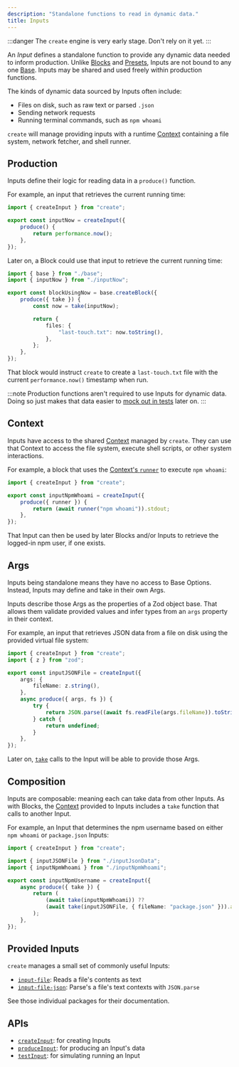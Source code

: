 ```yaml
---
description: "Standalone functions to read in dynamic data."
title: Inputs
---
```


:::danger
The `create` engine is very early stage.
Don't rely on it yet.
:::

An _Input_ defines a standalone function to provide any dynamic data needed to inform production.
Unlike [Blocks](./blocks) and [Presets](./presets), Inputs are not bound to any one [Base](./bases).
Inputs may be shared and used freely within production functions.

The kinds of dynamic data sourced by Inputs often include:

- Files on disk, such as raw text or parsed `.json`
- Sending network requests
- Running terminal commands, such as `npm whoami`

`create` will manage providing inputs with a runtime [Context](../runtime/contexts) containing a file system, network fetcher, and shell runner.

## Production

Inputs define their logic for reading data in a `produce()` function.

For example, an input that retrieves the current running time:

```ts
import { createInput } from "create";

export const inputNow = createInput({
	produce() {
		return performance.now();
	},
});
```

Later on, a Block could use that input to retrieve the current running time:

```ts
import { base } from "./base";
import { inputNow } from "./inputNow";

export const blockUsingNow = base.createBlock({
	produce({ take }) {
		const now = take(inputNow);

		return {
			files: {
				"last-touch.txt": now.toString(),
			},
		};
	},
});
```

That block would instruct `create` to create a `last-touch.txt` file with the current `performance.now()` timestamp when run.

:::note
Production functions aren't required to use Inputs for dynamic data.
Doing so just makes that data easier to [mock out in tests](../testing/inputs) later on.
:::

## Context

Inputs have access to the shared [Context](../runtime/contexts) managed by `create`.
They can use that Context to access the file system, execute shell scripts, or other system interactions.

For example, a block that uses the [Context's `runner`](../runtime/context#runner) to execute `npm whoami`:

```ts
import { createInput } from "create";

export const inputNpmWhoami = createInput({
	produce({ runner }) {
		return (await runner("npm whoami")).stdout;
	},
});
```

That Input can then be used by later Blocks and/or Inputs to retrieve the logged-in npm user, if one exists.

## Args

Inputs being standalone means they have no access to Base Options.
Instead, Inputs may define and take in their own Args.

Inputs describe those Args as the properties of a Zod object base.
That allows them validate provided values and infer types from an `args` property in their context.

For example, an input that retrieves JSON data from a file on disk using the provided virtual file system:

```ts
import { createInput } from "create";
import { z } from "zod";

export const inputJSONFile = createInput({
	args: {
		fileName: z.string(),
	},
	async produce({ args, fs }) {
		try {
			return JSON.parse((await fs.readFile(args.fileName)).toString());
		} catch {
			return undefined;
		}
	},
});
```

Later on, [`take`](../runtime/contexts#take) calls to the Input will be able to provide those Args.

## Composition

Inputs are composable: meaning each can take data from other Inputs.
As with Blocks, the [Context](../runtime/contexts) provided to Inputs includes a `take` function that calls to another Input.

For example, an Input that determines the npm username based on either `npm whoami` or `package.json` Inputs:

```ts
import { createInput } from "create";

import { inputJSONFile } from "./inputJsonData";
import { inputNpmWhoami } from "./inputNpmWhoami";

export const inputNpmUsername = createInput({
	async produce({ take }) {
		return (
			(await take(inputNpmWhoami)) ??
			(await take(inputJSONFile, { fileName: "package.json" })).author
		);
	},
});
```

## Provided Inputs

`create` manages a small set of commonly useful Inputs:

- [`input-file`](https://www.npmjs.com/package/input-file): Reads a file's contents as text
- [`input-file-json`](https://www.npmjs.com/package/input-file-json): Parse's a file's text contexts with `JSON.parse`

See those individual packages for their documentation.

## APIs

- [`createInput`](../apis/creators#createinput): for creating Inputs
- [`produceInput`](../apis/producers#produceinput): for producing an Input's data
- [`testInput`](../apis/testers#testinput): for simulating running an Input
